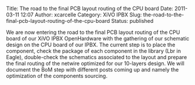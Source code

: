 Title: The road to the final PCB layout routing of the CPU board
Date: 2011-03-11 12:07
Author: xcarcelle
Category: XiVO IPBX
Slug: the-road-to-the-final-pcb-layout-routing-of-the-cpu-board
Status: published

We are now entering the road to the final PCB layout routing of the CPU
board of our XiVO IPBX OpenHardware with the gathering of our schematic
design on the CPU board of our IPBX. The current step is to place the
component, check the package of each component in the library (Lbr in
Eagle), double-check the schematics associated to the layout and prepare
the final routing of the netwire optimized for our 10-layers design. We
will document the BoM step with different posts coming up and namely the
optimization of the components sourcing.

</p>

